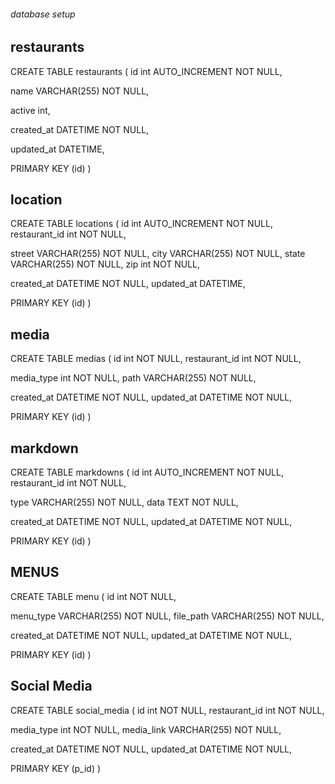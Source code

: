 ###### database setup



## restaurants

CREATE TABLE restaurants
(
id int AUTO_INCREMENT  NOT NULL,

name VARCHAR(255) NOT NULL,

active int,

created_at DATETIME NOT NULL,

updated_at DATETIME,

PRIMARY KEY (id)
)

## location

CREATE TABLE locations
(
id int AUTO_INCREMENT NOT NULL,
restaurant_id int NOT NULL,

street VARCHAR(255) NOT NULL,
city VARCHAR(255) NOT NULL,
state VARCHAR(255) NOT NULL,
zip int NOT NULL,

created_at DATETIME NOT NULL,
updated_at DATETIME,

PRIMARY KEY (id)
)

## media

CREATE TABLE medias
(
id int NOT NULL,
restaurant_id int NOT NULL,

media_type int NOT NULL,
path VARCHAR(255) NOT NULL,

created_at DATETIME NOT NULL,
updated_at DATETIME NOT NULL,

PRIMARY KEY (id)
)


## markdown

CREATE TABLE markdowns
(
id int AUTO_INCREMENT NOT NULL,
restaurant_id int NOT NULL,

type VARCHAR(255) NOT NULL,
data TEXT NOT NULL,

created_at DATETIME NOT NULL,
updated_at DATETIME NOT NULL,

PRIMARY KEY (id)
)

## MENUS

CREATE TABLE menu
(
id int NOT NULL,

menu_type VARCHAR(255) NOT NULL,
file_path VARCHAR(255) NOT NULL,

created_at DATETIME NOT NULL,
updated_at DATETIME NOT NULL,

PRIMARY KEY (id)
)

## Social Media

CREATE TABLE social_media
(
id int NOT NULL,
restaurant_id int NOT NULL,

media_type int NOT NULL,
media_link VARCHAR(255) NOT NULL,

created_at DATETIME NOT NULL,
updated_at DATETIME NOT NULL,

PRIMARY KEY (p_id)
)





